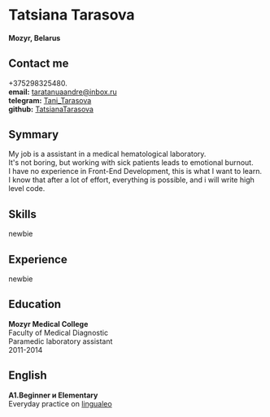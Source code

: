 # **Tatsiana Tarasova**
#### **Mozyr, Belarus**
## **Contact me**
+375298325480.  
**email:** taratanuaandre@inbox.ru  
**telegram:**  [Tani_Tarasova](https://t.me//Tani_Tarasova)   
**github:** [TatsianaTarasova](https://github.com/TatsianaTarasova)  
## **Symmary**
My job is a assistant in a medical hematological laboratory.  
It's not boring, but working with sick patients leads to emotional burnout.  
I have no experience in Front-End Development, this is what I want to learn.  
I know that after a lot of effort, everything is possible, and i will write high level code.  
## **Skills**
newbie  
## **Experience**
newbie   
## **Education**
**Mozyr Medical College**  
Faculty of Medical Diagnostic  
Paramedic laboratory assistant  
2011-2014  
## **English** 
**A1.Beginner и Elementary**  
Everyday practice on [lingualeo](https://lingualeo.com/en)

